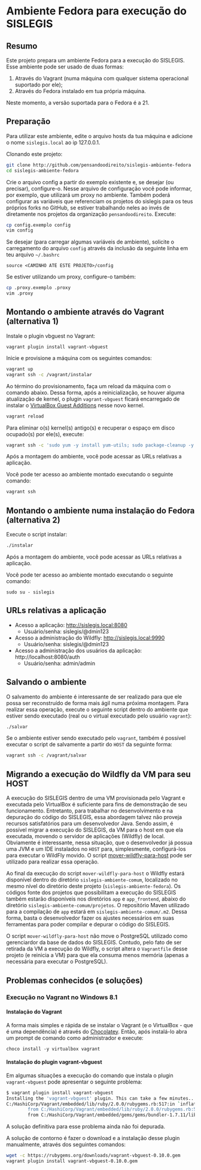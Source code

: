 # Ambiente Fedora para execução do SISLEGIS

## Resumo
Este projeto prepara um ambiente Fedora para a execução do SISLEGIS. Esse ambiente pode ser usado de duas formas:

1. Através do Vagrant (numa máquina com qualquer sistema operacional suportado por ele);
2. Através do Fedora instalado em tua própria máquina.

Neste momento, a versão suportada para o Fedora é a 21.

## Preparação

Para utilizar este ambiente, edite o arquivo hosts da tua máquina e adicione o nome ``sislegis.local`` ao ip 127.0.0.1.

Clonando este projeto:

```bash
git clone http://github.com/pensandoodireito/sislegis-ambiente-fedora
cd sislegis-ambiente-fedora
```

Crie o arquivo config a partir do exemplo existente e, se desejar (ou precisar), configure-o. Nesse arquivo de configuração você pode informar, por exemplo, que utilizará um proxy no ambiente. Também poderá configurar as variáveis que referenciam os projetos do sislegis para os teus próprios forks no GitHub, se estiver trabalhando neles ao invés de diretamente nos projetos da organização ``pensandoodireito``. Execute:
```bash
cp config.exemplo config
vim config
```

Se desejar (para carregar algumas variáveis de ambiente), solicite o carregamento do arquivo ``config`` através da inclusão da seguinte linha em teu arquivo ``~/.bashrc``
```
source <CAMINHO ATÉ ESTE PROJETO>/config
```

Se estiver utilizando um proxy, configure-o também:
```bash
cp .proxy.exemplo .proxy
vim .proxy
```

## Montando o ambiente através do Vagrant (alternativa 1)

Instale o plugin vbguest no Vagrant:
```
vagrant plugin install vagrant-vbguest
```

Inicie e provisione a máquina com os seguintes comandos:
```bash
vagrant up
vagrant ssh -c /vagrant/instalar
```

Ao término do provisionamento, faça um reload da máquina com o comando abaixo. Dessa forma, após a reinicialização, se houver alguma atualização de kernel, o plugin ``vagrant-vbguest`` ficará encarregado de instalar o [VirtualBox Guest Additions](https://www.virtualbox.org/manual/ch04.html) nesse novo kernel.
```bash
vagrant reload
```

Para eliminar o(s) kernel(s) antigo(s) e recuperar o espaço em disco ocupado(s) por ele(s), execute:
```bash
vagrant ssh -c 'sudo yum -y install yum-utils; sudo package-cleanup -y --oldkernels --count=1'
```

Após a montagem do ambiente, você pode acessar as URLs relativas a aplicação.

Você pode ter acesso ao ambiente montado executando o seguinte comando:
```bash
vagrant ssh
```

## Montando o ambiente numa instalação do Fedora (alternativa 2)

Execute o script instalar:
```bash
./instalar
```

Após a montagem do ambiente, você pode acessar as URLs relativas a aplicação.

Você pode ter acesso ao ambiente montado executando o seguinte comando:
```
sudo su - sislegis
```

## URLs relativas a aplicação

* Acesso a aplicação: http://sislegis.local:8080
    * Usuário/senha: sislegis/@dmin123
* Acesso a administração do Wildfly: http://sislegis.local:9990
    * Usuário/senha: sislegis/@dmin123
* Acesso a administração dos usuários da aplicação: http://localhost:8080/auth
    * Usuário/senha: admin/admin

## Salvando o ambiente

O salvamento do ambiente é interessante de ser realizado para que ele possa ser reconstruído de forma mais ágil numa próxima montagem. Para realizar essa operação, execute o seguinte script dentro do ambiente que estiver sendo executado (real ou o virtual executado pelo usuário ``vagrant``):

```bash
./salvar
```

Se o ambiente estiver sendo executado pelo ``vagrant``, também é possível executar o script de salvamente a partir do ``HOST`` da seguinte forma:

```bash
vagrant ssh -c /vagrant/salvar
```

## Migrando a execução do Wildfly da VM para seu HOST

A execução do SISLEGIS dentro de uma VM provisionada pelo Vagrant e executada pelo VirtualBox é suficiente para fins de demonstração de seu funcionamento. Entretanto, para trabalhar no desenvolvimento e na depuração do código do SISLEGIS, essa abordagem talvez não proveja recursos satisfatórios para um desenvolvedor Java. Sendo assim, é possível migrar a execução do SISLEGIS, da VM para o host em que ela executada, movendo o servidor de aplicações (Wildfly) de local. Obviamente é interessante, nessa situação, que o desenvolvedor já possua uma JVM e um IDE instalados no ``HOST`` para, simplesmente, configurá-los para executar o WildFly movido. O script [mover-wildfly-para-host]() pode ser utilizado para realizar essa operação.

Ao final da execução do script ``mover-wildfly-para-host`` o Wildfly estará disponível dentro do diretório ``sislegis-ambiente-comum``, localizado no mesmo nível do diretório deste projeto (``sislegis-ambiente-fedora``). Os códigos fonte dos projetos que possibilitam a execução do SISLEGIS também estarão disponíveis nos diretórios ``app`` e ``app_frontend``, abaixo do diretório ``sislegis-ambiente-comum/projetos``. O repositório Maven utilizado para a compilação de ``app`` estará em ``sislegis-ambiente-comum/.m2``. Dessa forma, basta o desenvolvedor fazer os ajustes necessários em suas ferramentas para poder compilar e depurar o código do SISLEGIS.

O script ``mover-wildfly-para-host`` não move o PostgreSQL utilizado como gerenciardor da base de dados do SISLEGIS. Contudo, pelo fato de ser retirada da VM a execução do Wildfly, o script altera o ``Vagrantfile`` desse projeto (e reinicia a VM) para que ela consuma menos memória (apenas a necessária para executar o PostgreSQL).

## Problemas conhecidos (e soluções)

### Execução no Vagrant no Windows 8.1

#### Instalação do Vagrant

A forma mais simples e rápida de se instalar o Vagrant (e o VirtualBox - que é uma dependência) é através do [Chocolatey](http://chocolatey.org). Então, após instalá-lo abra um prompt de comando como administrador e execute:

```
choco install -y virtualbox vagrant
```

#### Instalação do plugin vagrant-vbguest

Em algumas situações a execução do comando que instala o plugin ``vagrant-vbguest`` pode apresentar o seguinte problema:

```bash
$ vagrant plugin install vagrant-vbguest
Installing the 'vagrant-vbguest' plugin. This can take a few minutes...
C:/HashiCorp/Vagrant/embedded/lib/ruby/2.0.0/rubygems.rb:517:in `inflate': incorrect header check (Zlib::DataError)
        from C:/HashiCorp/Vagrant/embedded/lib/ruby/2.0.0/rubygems.rb:517:in `inflate'
        from C:/HashiCorp/Vagrant/embedded/gems/gems/bundler-1.7.11/lib/bundler/fetcher.rb:147:in `fetch_spec'
```

A solução definitiva para esse problema ainda não foi depurada.

A solução de contorno é fazer o download e a instalação desse plugin manualmente, através dos seguintes comandos: 

```bash
wget -c https://rubygems.org/downloads/vagrant-vbguest-0.10.0.gem
vagrant plugin install vagrant-vbguest-0.10.0.gem
```
